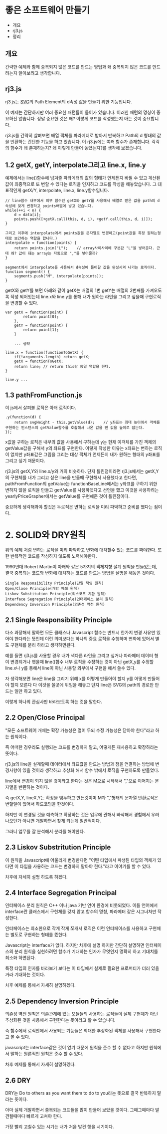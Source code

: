 # 좋은 소프트웨어 만들기

* 개요
* rj3.js
* 정리

## 개요
간략한 예제와 함께 중복되지 않은 코드를 만드는 방법과 왜 중복되지 않은 코드를 만드려는지 알아보려고 생각합니다. 

## rj3.js
rj3.js는 [SVG](https://www.w3.org/TR/SVG/)의 Path Element의 d속성 값을 만들기 위한 기능입니다.
 
이 예제는 간단하지만 여러 중요한 패턴들이 들어가 있습니다. 이러한 패턴의 명칭이 중요하진 않습니다. 정말 중요한 것은 왜? 이렇게 코드를 작성했는지 아는 것이 중요합니다.

rj3.js를 간략히 살펴보면 배열 객체를 파라메터로 받아서 반복하고 Path의 d 형태의 값을 반환하는 간단한 기능을 하고 있습니다. 이 rj3.js에는 여러 함수가 존재합니다. 각각의 함수가 왜 존재하는지? 왜 이렇게 만들어 놓았는지?를 생각해 보겠습니다.

## 1.2 getX, getY, interpolate그리고 line.x, line.y
예제에서는 line()함수에 넘겨줄 파라메터의 값의 형태가 언제든지 바뀔 수 있고 계산된 값이 최종적으로 또 변할 수 있다는 로직을 인지하고 코드를 작성을 해놓았습니다. 그 대표적인게 getX/Y, interpolate, line.x, line.y함수입니다.

    // line함수 내부에서 외부 함수인 getX와 getY를 사용해서 배열로 받은 값을 path의 d속성에 맞게 변경하고 points배열에 넣고 있습니다.
    while(++i < n) {
        d = data[i];
        points.push([+getX.call(this, d, i), +getY.call(this, d, i)]);
    }
     
    그리고 이후에 interpolate에서 points값을 문자열로 변경하고(point값을 특정 원하는형태로 보간하는 역할을 합니다.) 
    interpolate = function(points) {
        return points.join("L");    // array사이사이에 구분값 "L"을 넣어준다. 근데 왜? 값이 돼는 array는 자동으로 ","를 넣어줄까?
    }
     
    segment에서 interpolate를 사용해서 d속성에 들어갈 값을 완성시켜 나가는 로직이다.
    function segment() {
        segments.push("M", interpolate(points));
    }

getX와 getY를 보면 아래와 같이 getX는 배열의 1번 getY는 배열의 2번째를 가져오도록 작성 되어잇는데 line.x와 line.y를 통해 내가 원하는 라인을 그리고 싶을때 구현로직을 변경할 수 있다.

    var getX = function(point) {
            return point[0];
        },
        getY = function(point) {
            return point[1];
        }
        
        ... 생략
        
    line.x = function(functionToGetX) {
        if(!arguments.length) return getX;
        getX = functionToGetX;
        return line; // return this랑 동일 역할을 한다.
    }
     
    line.y ...
    
## 1.3 pathFromFunction.js
이 js에서 살펴볼 로직은 아래 로직이다.
        
    .y(function(d) {
        return svgHeight - this.getValue(d);    // y좌표는 최대 높이에서 객체를 구현하는 인스턴스의 getValue함수를 호출해서 나온 값을 뺀 값을 높이로 잡는다.
    });        
        
x값을 구하는 로직은 내부의 값을 사용해서 구하는데 y는 현재 이객체를 가진 객체의 getValue값을 구해서 y의 좌표를 구현한다. 이렇게 작성한 이유는 x좌표는 변하는 로직이 없지만 y좌표값은 그림을 그리는 대상 객체가 언제든지 내가 원하는 형태의 y좌표를 그리고 싶기 때문이다.
        
rj3.js의 getX,Y와 line.x/y와 거의 비슷하다. 단지 틀린점이라면 rj3.js에서는 getX,Y의 구현체를 내가 그리고 싶은 line을 만들때 구현해서 사용했다고 한다면, pathFromFunction의 getValue는 functionBaseLine에서는 y좌표를 구하기 위한 변하지 않을 로직을 만들고 getValue를 사용하겟다고 선언을 했고 이것을 사용하려는 yearlyPriceGrapher에서는 getValue를 구현해준 것이 틀린점이다.
         
중요하게 생각해봐야 할것은 두로직은 변하는 로직을 미리 파악하고 준비를 했다는 점이다.


# 2. SOLID와 DRY원칙
위의 예제 처럼 변하는 로직을 미리 파악하고 변화에 대처할수 있는 코드를 짜야한다. 또한 반복적인 코드를 작성하지 않도록 노력해야한다.

1990년대 Robert Martin이 아래와 같은 5가지의 객체지향 설계 원칙을 만들었는데, 결국 중복되는 코드와 변화에 대처하는 코드를 만드는 방법을 설명을 해놓은 것이다.

    Single Responsibility Principle(단일 책임 원칙)
    Open/Close Principle(개방 폐쇄 원칙)
    Liskov Substitution Principle(리스코프 치환 원칙)
    Interface Segregation Principle(인터페이스 분리 원칙)
    Dependency Inversion Principle(의존성 역전 원칙)
    
## 2.1 Single Responsibility Principle
다소 과장해서 말하면 모든 클래스나 Javascript 함수는 반드시 한가지 변경 사유만 있어야 한다라는 뜻인데 이런 의미보다는 하나의 중요 로직을 수행하며 변화에 있어서 별도 구현체를 분리 하라고 생각하면된다.

예를 들면 rj3.js를 사용할 경우 내가 색다른 라인을 그리고 싶거나 파라메터 데이터 형이 변경되거나 햇을때 line()함수 내부 로직을 수정하는 것이 아닌 getX,y를 수정할 line.x나 y를 통해서 line이 아닌 사용할 외부에서 구현을 해서 쓸수 있다.   
    
자 생각해보면 line은 line을 그리기 위해 x를 어떻게 만들어야 할지 y를 어떻게 만들어야 할지 모른다 다 이것을 쓸곳에 위임을 해놓고 단지 line은 SVG의 path의 경로만 만드는 일만 하고 있다.
     
이렇게 하나의 관심사만 바라보도록 하는 것을 말한다.
     
## 2.2 Open/Close Principal
"모든 소프트웨어 개체는 확장 가능성은 열어 두되 수정 가능성은 닫아야 한다"라고 하는 원칙이다.

즉 어떠한 경우라도 실행되는 코드를 변경하지 말고, 어떻게든 재사용하고 확장하라는 뜻이다.

rj3.js의 line을 설계할때 데이터에서 좌표값을 만드는 방법과 점을 연결하는 방법에 변경사항이 있을 것이라 생각하고 추상화 해서 함수 밖에서 로직을 구현하도록 만들었다.

line에서 변경이 되지 않을 것이라고 한다는 것은 M으로 시작해서 ","으로 이어지는 문자열을 반환하는 것이다.

즉 getX,Y, lineX,Y는 확장을 염두하고 만든것이며 M과 ","형태의 문자열 반환로직은 변할일이 없어서 하드코딩을 한것이다.

하지만 이 변경될 것을 예측하고 확장하는 것은 업무에 관해서 빠삭해서 경험에서 우러나오던가 아니면 개발하면서 찾게 되는게 일반적이다.

그러니 업무를 잘 분석해서 분리를 해야한다.

## 2.3 Liskov Substritution Principle
이 원칙을 Javascript에 어울리게 변경한다면 "어떤 타입에서 파생된 타입의 객체가 있다면 이 타입을 사용하는 코드는 변경하지 말아야 한다."라고 이야기를 할 수 있다.

차후에 자세히 설명 하도록 하겠다.

## 2.4 Interface Segregation Principal
인터페이스 분리 원칙은 C++ 이나 java 기반 언어 환경에 비롯되었다. 이들 언어에서 interface란 클래스에서 구현체를 갖지 않고 함수의 명칭, 파라메터 같은 시그너처만 작성한다. 

인터페이스는 최소한으로 작게 작게 쪼개서 로직은 이런 인터페이스를 사용하고 구현체는 별도로 구현하는 형태를 뜼한다.

Javascript는 interface가 없다. 하지만 차후에 설명 하지만 간단히 설명하면 인터페이스의 분리 원칙을 실현하려면 함수가 기대하는 인자가 무엇인지 명확히 하고 기대치를 최소화 하면된다.

특정 타입의 인자를 바라보기 보다는 이 타입에서 실제로 필요한 프로퍼티가 더러 있을 거라 기대하는 것이다.

차후 예제를 통해서 자세히 설명하겠다.

## 2.5 Dependency Inversion Principle
의존성 역전 원칙은 의존관계에 있는 모듈들의 사용하는 로직들이 실제 구현체가 아닌 추상화된 것을 사용해서 구현한다는 뜻이라고 할 수 있습니다.

즉 함수에서 로직안에서 사용되는 기능들은 최대한 추상화된 객체를 사용해서 구현한다고 볼 수 있다.

javascript는 interface같은 것이 없기 때문에 원칙을 준수 할 수 없다고 하지만 원칙에서 말하는 원론적인 원칙은 준수 할 수 있다.

차후 예제를 통해서 자세히 설명하겠다.

## 2.6 DRY
DRY는 Do to others as you want them to do to you라는 뜻으로 결국 반복하지 말라는 뜻이다.

아마 실제 개발하면서 중복되는 코드들을 많이 만들어 보았을 것이다. 그때그때마다 발견될때마다 빠르게 고쳐야 한다.

가장 빨리 고칠수 있는 시기는 내가 처음 발견 햇을 시기이다.